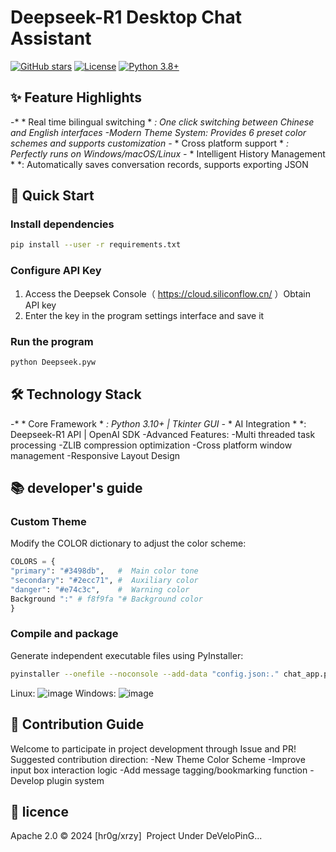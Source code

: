 # Deepseek-R1 Desktop Chat Assistant 
[![GitHub stars](https://img.shields.io/github/stars/hr0g/siliconflow-Deepseek-R1?style=for-the-badge)](https://github.com/hr0g/siliconflow-Deepseek-R1)
[![License](https://img.shields.io/badge/License-Apache_2.0-blue.svg?style=for-the-badge)](https://opensource.org/licenses/Apache-2.0)
[![Python 3.8+](https://img.shields.io/badge/Python-3.8%2B-blue.svg?style=for-the-badge&logo=python)](https://www.python.org/)

##  ✨  Feature Highlights
-* * Real time bilingual switching * *: One click switching between Chinese and English interfaces
-Modern Theme System: Provides 6 preset color schemes and supports customization
-* * Cross platform support * *: Perfectly runs on Windows/macOS/Linux
-* * Intelligent History Management * *: Automatically saves conversation records, supports exporting JSON
##  🚀  Quick Start
### Install dependencies
```bash
pip install --user -r requirements.txt
```
### Configure API Key
1. Access the Deepsek Console（ https://cloud.siliconflow.cn/ ）Obtain API key
2. Enter the key in the program settings interface and save it
### Run the program
```bash
python Deepseek.pyw
```
##  🛠  Technology Stack
-* * Core Framework * *: Python 3.10+ | Tkinter GUI
-* * AI Integration * *: Deepseek-R1 API | OpenAI SDK
-Advanced Features:
-Multi threaded task processing
-ZLIB compression optimization
-Cross platform window management
-Responsive Layout Design
##  📚  developer's guide
### Custom Theme
Modify the COLOR dictionary to adjust the color scheme:
```python
COLORS = {
"primary": "#3498db",   #  Main color tone
"secondary": "#2ecc71", #  Auxiliary color
"danger": "#e74c3c",    #  Warning color
Background ":" # f8f9fa "# Background color
}
```
### Compile and package
Generate independent executable files using PyInstaller:
```bash
pyinstaller --onefile --noconsole --add-data "config.json:." chat_app.py
```
Linux:
![image](https://github.com/user-attachments/assets/3ad9bc7a-f0f2-4f9f-a6ea-0f9d7836dd57)
Windows:
![image](https://github.com/user-attachments/assets/9d2e3148-301f-4a5f-acf4-a9508166d0fa)


##  🤝  Contribution Guide
Welcome to participate in project development through Issue and PR! Suggested contribution direction:
-New Theme Color Scheme
-Improve input box interaction logic
-Add message tagging/bookmarking function
-Develop plugin system
##  📜  licence
Apache 2.0  ©  2024 [hr0g/xrzy] 
Project Under DeVeloPinG...
